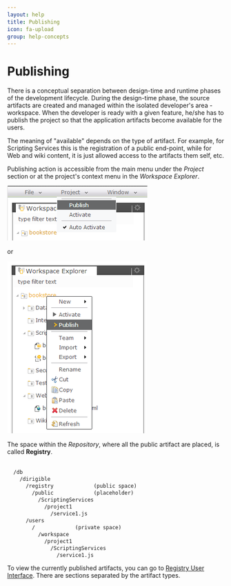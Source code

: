 ```yaml
---
layout: help
title: Publishing
icon: fa-upload
group: help-concepts
---
```


Publishing
===

There is a conceptual separation between design-time and runtime phases of the development lifecycle.
During the design-time phase, the source artifacts are created and managed within the isolated developer's area - workspace.
When the developer is ready with a given feature, he/she has to publish the project so that the application artifacts become available for the users. 

The meaning of "available" depends on the type of artifact. For example, for Scripting Services this is the registration of a public end-point, while for Web and wiki content, it is just allowed access to the artifacts them self, etc.

Publishing action is accessible from the main menu under the *Project* section or at the project's context menu in the *Workspace Explorer*.

![Project Publish](../samples/bookstore/104_books_project_publish.png)

or

![Project Publish Popup](../samples/bookstore/106_books_project_publish_popup.png)

The space within the *Repository*, where all the public artifact are placed, is called **Registry**.

<pre><code>
  /db
    /dirigible
      /registry             (public space)
        /public             (placeholder)
          /ScriptingServices
            /project1
              /service1.js
      /users
        /<user>             (private space)
          /workspace
            /project1
              /ScriptingServices
                /service1.js
</code></pre>

To view the currently published artifacts, you can go to [Registry User Interface](registry.html). There are sections separated by the artifact types.
